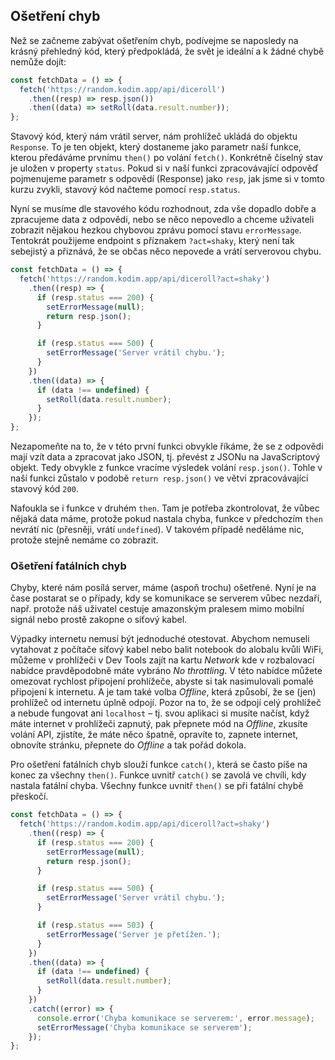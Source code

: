## Ošetření chyb

Než se začneme zabývat ošetřením chyb, podívejme se naposledy na krásný přehledný kód, který předpokládá, že svět je ideální a k žádné chybě nemůže dojít:

```js
const fetchData = () => {
  fetch('https://random.kodim.app/api/diceroll')
    .then((resp) => resp.json())
    .then((data) => setRoll(data.result.number));
};
```

Stavový kód, který nám vrátil server, nám prohlížeč ukládá do objektu `Response`. To je ten objekt, který dostaneme jako parametr naší funkce, kterou předáváme prvnímu `then()` po volání `fetch()`. Konkrétně číselný stav je uložen v property `status`. Pokud si v naší funkci zpracovávající odpověď pojmenujeme parametr s odpovědí (Response) jako `resp`, jak jsme si v tomto kurzu zvykli, stavový kód načteme pomocí `resp.status`.

Nyní se musíme dle stavového kódu rozhodnout, zda vše dopadlo dobře a zpracujeme data z odpovědi, nebo se něco nepovedlo a chceme uživateli zobrazit nějakou hezkou chybovou zprávu pomocí stavu `errorMessage`. Tentokrát použijeme endpoint s příznakem `?act=shaky`, který není tak sebejistý a přiznává, že se občas něco nepovede a vrátí serverovou chybu.

```js
const fetchData = () => {
  fetch('https://random.kodim.app/api/diceroll?act=shaky')
    .then((resp) => {
      if (resp.status === 200) {
        setErrorMessage(null);
        return resp.json();
      }

      if (resp.status === 500) {
        setErrorMessage('Server vrátil chybu.');
      }
    })
    .then((data) => {
      if (data !== undefined) {
        setRoll(data.result.number);
      }
    });
};
```

Nezapomeňte na to, že v této první funkci obvykle říkáme, že se z odpovědi mají vzít data a zpracovat jako JSON, tj. převést z JSONu na JavaScriptový objekt. Tedy obvykle z funkce vracíme výsledek volání `resp.json()`. Tohle v naší funkci zůstalo v podobě `return resp.json()` ve větvi zpracovávající stavový kód `200`.

Nafoukla se i funkce v druhém `then`. Tam je potřeba zkontrolovat, že vůbec nějaká data máme, protože pokud nastala chyba, funkce v předchozím `then` nevrátí nic (přesněji, vrátí `undefined`). V takovém případě neděláme nic, protože stejně nemáme co zobrazit.

### Ošetření fatálních chyb

Chyby, které nám posílá server, máme (aspoň trochu) ošetřené. Nyní je na čase postarat se o případy, kdy se komunikace se serverem vůbec nezdaří, např. protože náš uživatel cestuje amazonským pralesem mimo mobilní signál nebo prostě zakopne o síťový kabel.

Výpadky internetu nemusí být jednoduché otestovat. Abychom nemuseli vytahovat z počítače síťový kabel nebo balit notebook do alobalu kvůli WiFi, můžeme v prohlížeči v Dev Tools zajít na kartu _Network_ kde v rozbalovací nabídce pravděpodobně máte vybráno _No throttling_. V této nabídce můžete omezovat rychlost připojení prohlížeče, abyste si tak nasimulovali pomalé připojení k internetu. A je tam také volba _Offline_, která způsobí, že se (jen) prohlížeč od internetu úplně odpojí. Pozor na to, že se odpojí celý prohlížeč a nebude fungovat ani `localhost` – tj. svou aplikaci si musíte načíst, když máte internet v prohlížeči zapnutý, pak přepnete mód na _Offline_, zkusíte volání API, zjistíte, že máte něco špatně, opravíte to, zapnete internet, obnovíte stránku, přepnete do _Offline_ a tak pořád dokola.

Pro ošetření fatálních chyb slouží funkce `catch()`, která se často píše na konec za všechny `then()`. Funkce uvnitř `catch()` se zavolá ve chvíli, kdy nastala fatální chyba. Všechny funkce uvnitř `then()` se při fatální chybě přeskočí.

```js
const fetchData = () => {
  fetch('https://random.kodim.app/api/diceroll?act=shaky')
    .then((resp) => {
      if (resp.status === 200) {
        setErrorMessage(null);
        return resp.json();
      }

      if (resp.status === 500) {
        setErrorMessage('Server vrátil chybu.');
      }

      if (resp.status === 503) {
        setErrorMessage('Server je přetížen.');
      }
    })
    .then((data) => {
      if (data !== undefined) {
        setRoll(data.result.number);
      }
    })
    .catch((error) => {
      console.error('Chyba komunikace se serverem:', error.message);
      setErrorMessage('Chyba komunikace se serverem');
    });
};
```
